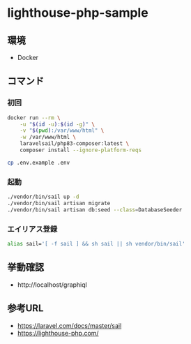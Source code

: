 # lighthouse-php-sample

## 環境

- Docker

## コマンド

### 初回

```bash
docker run --rm \
    -u "$(id -u):$(id -g)" \
    -v "$(pwd):/var/www/html" \
    -w /var/www/html \
    laravelsail/php83-composer:latest \
    composer install --ignore-platform-reqs
```

```bash
cp .env.example .env
```

### 起動

```bash
./vendor/bin/sail up -d
./vendor/bin/sail artisan migrate
./vendor/bin/sail artisan db:seed --class=DatabaseSeeder
```

### エイリアス登録

```bash
alias sail='[ -f sail ] && sh sail || sh vendor/bin/sail'
```

## 挙動確認

- http://localhost/graphiql

## 参考URL

- https://laravel.com/docs/master/sail
- https://lighthouse-php.com/
